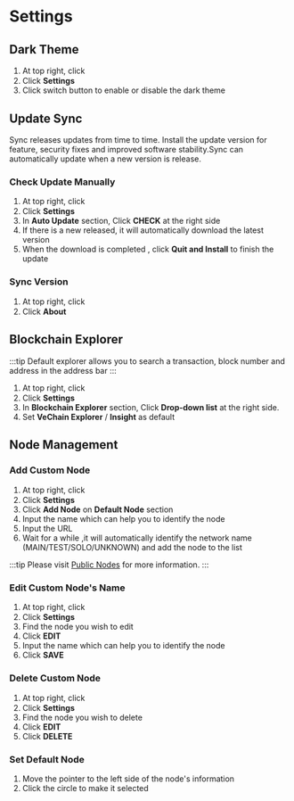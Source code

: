 # Settings
## Dark Theme
1. At top right, click  <img src="~@public/images/sync/menu.png" width = "16px" height = "16px" align=center />
2. Click  **Settings**
3. Click switch button to enable or disable the dark theme 

## Update Sync
Sync releases updates from time to time. Install the update version for feature, security fixes and improved software  stability.Sync can automatically update when a new version is release. 

### Check Update Manually 
1. At top right, click  <img src="~@public/images/sync/menu.png" width = "16px" height = "16px" align=center />
2. Click **Settings**
3. In **Auto Update** section, Click **CHECK** at the right side
4. If there is a new released, it will automatically download the latest version
5. When the download is completed , click **Quit and Install** to finish the update

### Sync Version
1. At top right, click  <img src="~@public/images/sync/menu.png" width = "16px" height = "16px" align=center />
2. Click **About** 

## Blockchain Explorer
:::tip
Default explorer allows you to search a transaction, block number and address in the address bar
:::

1. At top right, click  <img src="~@public/images/sync/menu.png" width = "16px" height = "16px" align=center />
2. Click **Settings**
3. In **Blockchain Explorer** section, Click **Drop-down list** at the right side. 
4. Set **VeChain Explorer** / **Insight** as default 

## Node Management
### Add Custom Node 
1. At top right, click  <img src="~@public/images/sync/menu.png" width = "16px" height = "16px" align=center />
2. Click **Settings**
3. Click **Add Node** on **Default Node** section
4. Input the name which can help you to identify the node 
5. Input the URL 
6. Wait for a while ,it will automatically identify the network name (MAIN/TEST/SOLO/UNKNOWN) and add the node to the list

:::tip
Please visit [Public Nodes](/others/demos-and-services.md#public-nodes) for more information.
:::

### Edit Custom Node's Name

1. At top right, click  <img src="~@public/images/sync/menu.png" width = "16px" height = "16px" align=center />
2. Click **Settings**
3. Find the node you wish to edit 
4. Click **EDIT**  
5. Input the name which can help you to identify the node
6. Click **SAVE**
    
### Delete Custom Node
    
1. At top right, click  <img src="~@public/images/sync/menu.png" width = "16px" height = "16px" align=center />
2. Click **Settings**
3. Find the node you wish to delete 
4. Click **EDIT** 
5. Click **DELETE**

### Set Default Node
1. Move the pointer to the left side of the node's information
2. Click the circle to make it selected